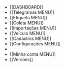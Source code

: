 - [[DASHBOARD]]
- [[Telegramas MENU]]
- [[Etiqueta MENU]]
- [[Coleta MENU]]
- [[Importações MENU]]
- [[Veículo MENU]]
- [[Cadastros MENU]]
- [[Configurações MENU]]
- 
- [[Minha conta MENU]]
- [[Versões]]